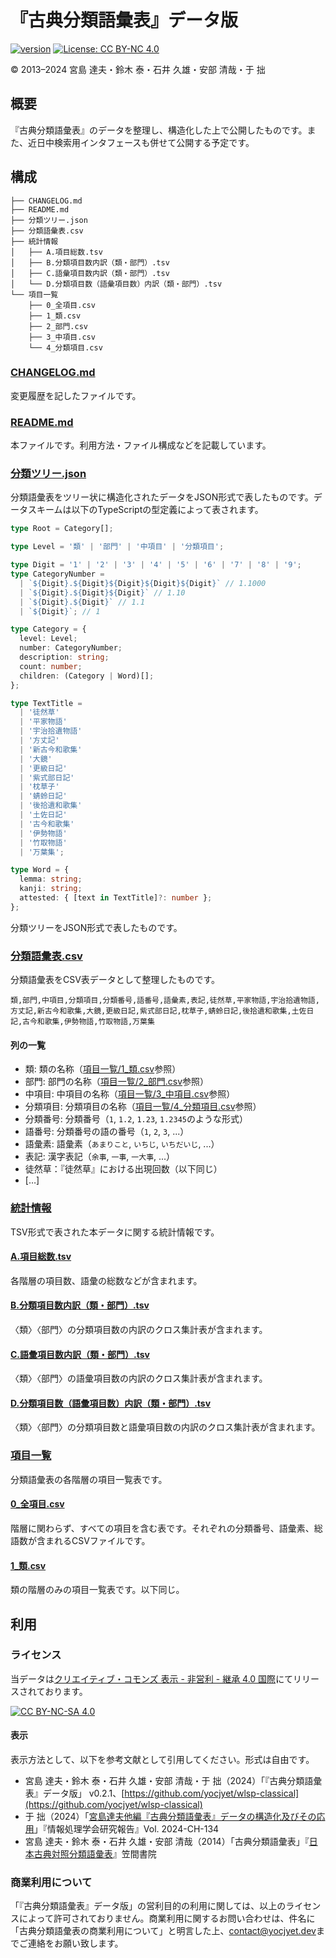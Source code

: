 # 『古典分類語彙表』データ版
 [![version](https://img.shields.io/badge/version-0.2.1-blue)](./CHANGELOG.md)
 [![License: CC BY-NC 4.0](https://img.shields.io/badge/License-CC_BY--NC_4.0-lightgrey.svg)](https://creativecommons.org/licenses/by-nc/4.0/)

© 2013–2024 宮島 達夫・鈴木 泰・石井 久雄・安部 清哉・于 拙

## 概要

『古典分類語彙表』のデータを整理し、構造化した上で公開したものです。また、近日中検索用インタフェースも併せて公開する予定です。

## 構成

```
├── CHANGELOG.md
├── README.md
├── 分類ツリー.json
├── 分類語彙表.csv
├── 統計情報
│   ├── A.項目総数.tsv
│   ├── B.分類項目数内訳（類・部門）.tsv
│   ├── C.語彙項目数内訳（類・部門）.tsv
│   └── D.分類項目数（語彙項目数）内訳（類・部門）.tsv
└── 項目一覧
    ├── 0_全項目.csv
    ├── 1_類.csv
    ├── 2_部門.csv
    ├── 3_中項目.csv
    └── 4_分類項目.csv
```

### [CHANGELOG.md](./CHANGELOG.md)

変更履歴を記したファイルです。

### [README.md](./README.md)

本ファイルです。利用方法・ファイル構成などを記載しています。

### [分類ツリー.json](./分類ツリー.json)

分類語彙表をツリー状に構造化されたデータをJSON形式で表したものです。データスキームは以下のTypeScriptの型定義によって表されます。

```typescript
type Root = Category[];

type Level = '類' | '部門' | '中項目' | '分類項目';

type Digit = '1' | '2' | '3' | '4' | '5' | '6' | '7' | '8' | '9';
type CategoryNumber =
  | `${Digit}.${Digit}${Digit}${Digit}${Digit}` // 1.1000
  | `${Digit}.${Digit}${Digit}` // 1.10
  | `${Digit}.${Digit}` // 1.1
  | `${Digit}`; // 1

type Category = {
  level: Level;
  number: CategoryNumber;
  description: string;
  count: number;
  children: (Category | Word)[];
};

type TextTitle =
  | '徒然草'
  | '平家物語'
  | '宇治拾遺物語'
  | '方丈記'
  | '新古今和歌集'
  | '大鏡'
  | '更級日記'
  | '紫式部日記'
  | '枕草子'
  | '蜻蛉日記'
  | '後拾遺和歌集'
  | '土佐日記'
  | '古今和歌集'
  | '伊勢物語'
  | '竹取物語'
  | '万葉集';

type Word = {
  lemma: string;
  kanji: string;
  attested: { [text in TextTitle]?: number };
};

```

分類ツリーをJSON形式で表したものです。

### [分類語彙表.csv](./分類語彙表.csv)

分類語彙表をCSV表データとして整理したものです。

```csv
類,部門,中項目,分類項目,分類番号,語番号,語彙素,表記,徒然草,平家物語,宇治拾遺物語,方丈記,新古今和歌集,大鏡,更級日記,紫式部日記,枕草子,蜻蛉日記,後拾遺和歌集,土佐日記,古今和歌集,伊勢物語,竹取物語,万葉集
```

#### 列の一覧
- 類: 類の名称（[項目一覧/1_類.csv](./項目一覧/1_類.csv)参照）
- 部門: 部門の名称（[項目一覧/2_部門.csv](./項目一覧/2_部門.csv)参照）
- 中項目: 中項目の名称（[項目一覧/3_中項目.csv](./項目一覧/3_中項目.csv)参照）
- 分類項目: 分類項目の名称（[項目一覧/4_分類項目.csv](./項目一覧/4_分類項目.csv)参照）
- 分類番号: 分類番号（`1`, `1.2`, `1.23`, `1.2345`のような形式）
- 語番号: 分類番号の語の番号（`1`, `2`, `3`, ...）
- 語彙素: 語彙素（`あまりこと`, `いちじ`, `いちだいじ`, ...）
- 表記: 漢字表記（`余事`, `一事`, `一大事`, ...）
- 徒然草：『徒然草』における出現回数（以下同じ）
- […]

### [統計情報](./統計情報)

TSV形式で表された本データに関する統計情報です。

#### [A.項目総数.tsv](./統計情報/A.項目総数.tsv)

各階層の項目数、語彙の総数などが含まれます。

#### [B.分類項目数内訳（類・部門）.tsv](./統計情報/B.分類項目数内訳（類・部門）.tsv)

〈類〉〈部門〉の分類項目数の内訳のクロス集計表が含まれます。

#### [C.語彙項目数内訳（類・部門）.tsv](./統計情報/C.語彙項目数内訳（類・部門）.tsv)

〈類〉〈部門〉の語彙項目数の内訳のクロス集計表が含まれます。

#### [D.分類項目数（語彙項目数）内訳（類・部門）.tsv](./統計情報/D.分類項目数（語彙項目数）内訳（類・部門）.tsv)

〈類〉〈部門〉の分類項目数と語彙項目数の内訳のクロス集計表が含まれます。

### [項目一覧](./項目一覧)

分類語彙表の各階層の項目一覧表です。

#### [0_全項目.csv](./項目一覧/0_全項目.csv)

階層に関わらず、すべての項目を含む表です。それぞれの分類番号、語彙素、総語数が含まれるCSVファイルです。

#### [1_類.csv](./項目一覧/1_類.csv)

類の階層のみの項目一覧表です。以下同じ。

## 利用

### ライセンス

当データは[クリエイティブ・コモンズ 表示 - 非営利 - 継承 4.0 国際][cc-by-nc-sa]にてリリースされております。

[![CC BY-NC-SA 4.0][cc-by-nc-sa-image]][cc-by-nc-sa]

[cc-by-nc-sa]: https://creativecommons.org/licenses/by-nc/4.0/
[cc-by-nc-sa-image]: https://licensebuttons.net/l/by-nc-sa/4.0/88x31.png

#### 表示

表示方法として、以下を参考文献として引用してください。形式は自由です。

* 宮島 達夫・鈴木 泰・石井 久雄・安部 清哉・于 拙（2024）「『古典分類語彙表』データ版」 v0.2.1、[https://github.com/yocjyet/wlsp-classical](https://github.com/yocjyet/wlsp-classical)
* 于 拙（2024）「[宮島達夫他編『古典分類語彙表』データの構造化及びその応用](http://id.nii.ac.jp/1001/00232251/)」『情報処理学会研究報告』Vol. 2024-CH-134
* 宮島 達夫・鈴木 泰・石井 久雄・安部 清哉（2014）「古典分類語彙表」『[日本古典対照分類語彙表](https://shop.kasamashoin.jp/bd/isbn/9784305707000/)』笠間書院

### 商業利用について
「『古典分類語彙表』データ版」の営利目的の利用に関しては、以上のライセンスによって許可されておりません。商業利用に関するお問い合わせは、件名に「古典分類語彙表の商業利用について」と明言した上、[contact@yocjyet.dev](mailto:contact@yocjyet.dev)までご連絡をお願い致します。

